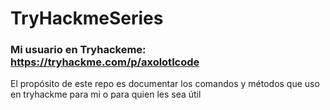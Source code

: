 # TryHackmeSeries
### Mi usuario en Tryhackeme: https://tryhackme.com/p/axolotlcode 

El propósito de este repo es documentar los comandos y métodos que uso en tryhackme para mi o para quien les sea útil
